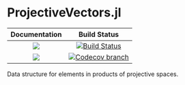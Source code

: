 # ProjectiveVectors.jl
| **Documentation** | **Build Status** |
|:-----------------:|:----------------:|
| [![][docs-stable-img]][docs-stable-url] | [![Build Status][build-img]][build-url] |
| [![][docs-latest-img]][docs-latest-url] | [![Codecov branch][codecov-img]][codecov-url] |

Data structure for elements in products of projective spaces.

[docs-stable-img]: https://img.shields.io/badge/docs-stable-blue.svg
[docs-latest-img]: https://img.shields.io/badge/docs-latest-blue.svg
[docs-stable-url]: https://www.juliahomotopycontinuation.org/ProjectiveVectors.jl/stable
[docs-latest-url]: https://www.juliahomotopycontinuation.org/ProjectiveVectors.jl/latest

[build-img]: https://travis-ci.org/JuliaHomotopyContinuation/ProjectiveVectors.jl.svg?branch=master
[build-url]: https://travis-ci.org/JuliaHomotopyContinuation/ProjectiveVectors.jl
[codecov-img]: https://codecov.io/gh/juliahomotopycontinuation/HomotopyContinuation.jl/branch/master/graph/badge.svg
[codecov-url]: https://codecov.io/gh/juliahomotopycontinuation/ProjectiveVectors.jl
